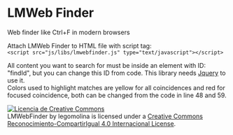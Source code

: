 # LMWeb Finder
Web finder like Ctrl+F in modern browsers

Attach LMWeb Finder to HTML file with script tag:<br />
``` <script src="js/libs/lmwebfinder.js" type="text/javascript"></script> ```

All content you want to search for must be inside an element with ID: "findId", but you can change this ID from code. This library needs <a href="https://jquery.com/" target="_blank">Jquery</a> to use it.<br />Colors used to highlight matches are yellow for all coincidences and red for focused coincidence, both can be changed from the code in line 48 and 59.<br />

<a rel="license" href="http://creativecommons.org/licenses/by-sa/4.0/" target="_blank"><img alt="Licencia de Creative Commons" style="border-width:0" src="https://i.creativecommons.org/l/by-sa/4.0/88x31.png" /></a><br /><span xmlns:dct="http://purl.org/dc/terms/" property="dct:title">LMWebFinder</span> by <span xmlns:cc="http://creativecommons.org/ns#" property="cc:attributionName">legomolina</span> is licensed under a <a rel="license" href="http://creativecommons.org/licenses/by-sa/4.0/" target="_blank">Creative Commons Reconocimiento-CompartirIgual 4.0 Internacional License</a>.
